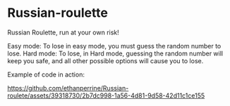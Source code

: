 # Russian-roulette
Russian Roulette, run at your own risk!

Easy mode: To lose in easy mode, you must guess the random number to lose.
Hard mode: To lose, in Hard mode, guessing the random number will keep you safe, and all other possible options will cause you to lose. 



Example of code in action: 

https://github.com/ethanperrine/Russian-roulete/assets/39318730/2b7dc998-1a56-4d81-9d58-42d11c1ce155


